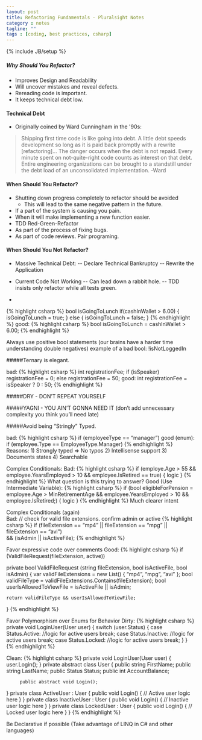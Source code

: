 ```yaml
---
layout: post
title: Refactoring Fundamentals - Pluralsight Notes
category : notes
tagline: ""
tags : [coding, best practices, csharp]
---
```

{% include JB/setup %}

##### Why Should You Refactor?

* Improves Design and Readability
* Will uncover mistakes and reveal defects.
* Rereading code is important.
* It keeps technical debt low.

#### Technical Debt

* Originally coined by Ward Cunningham in the '90s:

> Shipping first time code is like going into debt. A little
debt speeds development so long as it is paid back promptly
with a rewrite [refactoring]… The danger occurs when the debt
is not repaid. Every minute spent on not-quite-right code
counts as interest on that debt. Entire engineering organizations 
can be brought to a standstill under the debt load of an
unconsolidated implementation. -Ward

#### When Should You Refactor?
* Shutting down progress completely to refactor should be avoided
	* This will lead to the same negative pattern in the future.
* If a part of the system is causing you pain.
* When it will make implementing a new function easier.
* TDD Red-Green-Refactor
* As part of the process of fixing bugs.
* As part of code reviews. Pair programing.

#### When Should You Not Refactor?

- Massive Technical Debt:
-- Declare Technical Bankruptcy
-- Rewrite the Application
- Current Code Not Working
-- Can lead down a rabbit hole.
-- TDD insists only refactor while all tests green.


- 
{% highlight csharp %}
bool isGoingToLunch
if(cashInWallet > 6.00)
{
    isGoingToLunch = true;
} else {
    isGoingToLunch = false;
}
{% endhighlight %}
good:
{% highlight csharp %}
bool isGoingToLunch = cashInWallet > 6.00;
{% endhighlight %}

Always use positive bool statements (our brains have a harder time understanding double negatives) example of a bad bool:  !isNotLoggedIn


#####Ternary is elegant.

bad:
{% highlight csharp %}
int registrationFee;
if (isSpeaker) registrationFee = 0;
else registrationFee = 50;
good:
int registrationFee = isSpeaker ? 0 : 50;
{% endhighlight %}


#####DRY - DON’T REPEAT YOURSELF

#####YAGNI - YOU AIN’T GONNA NEED IT 
(don’t add unnecessary complexity you think you’ll need late)


#####Avoid being “Stringly” Typed.

bad:
{% highlight csharp %}
if (employeeType == “manager”)
good (enum):
if (employee.Type == EmployeeType.Manager)
{% endhighlight %}
Reasons: 1) Strongly typed => No typos  2) Intellisense support  3) Documents states 
4) Searchable

Complex Conditionals:
Bad:
{% highlight csharp %}
if (employe.Age > 55
    && employee.YearsEmployed > 10
    && employee.IsRetired == true)
{ logic }
{% endhighlight %}
What question is this trying to answer?
Good (Use Intermediate Variable):
{% highlight csharp %}
if (bool eligibleForPension = 
    employee.Age > MinRetirementAge
    && employee.YearsEmployed > 10
    && employee.IsRetired;)
{  logic   }
{% endhighlight %}
Much clearer intent



Complex Conditionals (again)        
Bad:
// check for valid file extensions. confirm admin or active
{% highlight csharp %}
if (fileExtension == “mp4” ||
    fileExtension == “mpg” ||
    fileExtension == “avi”)  
    && (isAdmin || isActiveFile);
{% endhighlight %}

Favor expressive code over comments
Good:
{% highlight csharp %}
if (ValidFileRequest(fileExtension, active))

private bool ValidFileRequest (string fileExtension, bool isActiveFile, bool isAdmin)
{
    var validFileExtensions = new List<string>() 
    { “mp4”, “mpg”, “avi” };
    bool validFileType =     validFileExtensions.Contains(fileExtension);
    bool userIsAllowedToViewFile 
= isActiveFile || isAdmin;

    return validFileType && userIsAllowedToViewFile;
}
{% endhighlight %}




Favor Polymorphism over Enums for Behavior
Dirty:
{% highlight csharp %}
private void LoginUser(User user)
{
    switch (user.Status)
           {
                 case Status.Active:
                        //logic for active users
                        break;
                 case Status.Inactive:
                        //logic for active users
                        break;
                  case Status.Locked:
                        //logic for active users
                        break;
          }
}
{% endhighlight %}

Clean:
{% highlight csharp %}
private void LoginUser(User user)
{
           user.Login();
}
private abstract class User
{
         public string FirstName;
         public string LastName;
         public Status Status;
         public int AccountBalance;
        
         public abstract void Login();
}
private class ActiveUser : User
{
        public void Login()
        {
                // Active user logic here
        }
}
private class InactiveUser : User
{
        public void Login()
        {
                // Inactive user logic here
        }
}
private class LockedUser : User
{
        public void Login()
        {
                // Locked user logic here
        }
}
{% endhighlight %}

Be Declarative if possible (Take advantage of LINQ in C# and other languages)
